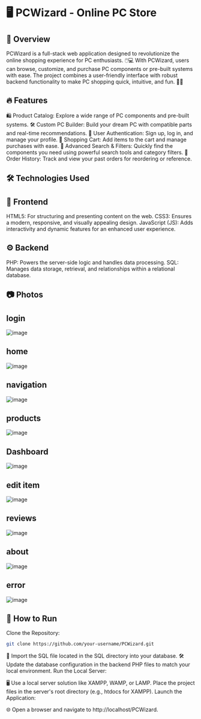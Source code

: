 # 🖥️ PCWizard - Online PC Store  

## 🌟 Overview
PCWizard is a full-stack web application designed to revolutionize the online shopping experience for PC enthusiasts. 🖱️💻 With PCWizard, users can browse, customize, and purchase PC components or pre-built systems with ease. The project combines a user-friendly interface with robust backend functionality to make PC shopping quick, intuitive, and fun. 🎯✨

## 🔥 Features
🛍️ Product Catalog: Explore a wide range of PC components and pre-built systems.
🛠️ Custom PC Builder: Build your dream PC with compatible parts and real-time recommendations.
👤 User Authentication: Sign up, log in, and manage your profile.
🛒 Shopping Cart: Add items to the cart and manage purchases with ease.
🔎 Advanced Search & Filters: Quickly find the components you need using powerful search tools and category filters.
🧾 Order History: Track and view your past orders for reordering or reference.  

## 🛠️ Technologies Used
## 🎨 Frontend
HTML5: For structuring and presenting content on the web.
CSS3: Ensures a modern, responsive, and visually appealing design.
JavaScript (JS): Adds interactivity and dynamic features for an enhanced user experience.
## ⚙️ Backend
PHP: Powers the server-side logic and handles data processing.
SQL: Manages data storage, retrieval, and relationships within a relational database.  
## 📷 Photos

## login
![image](https://github.com/user-attachments/assets/745e249e-1646-4a28-b4ce-09f7997a974a)

## home  
![image](https://github.com/user-attachments/assets/a17a1bbd-f302-4967-ab0c-7c5335461fa3)

## navigation 
![image](https://github.com/user-attachments/assets/3512d420-ef5b-4222-b45d-9d498949493e)

## products
![image](https://github.com/user-attachments/assets/a0071c09-554f-4ef9-a68b-6eb64c5593a7)

## Dashboard
![image](https://github.com/user-attachments/assets/28a8d91f-0e3e-4462-8c3c-05673f3f2a80)

## edit item
![image](https://github.com/user-attachments/assets/aada0c0f-dde5-4db6-a423-b9299c078005)

## reviews 
![image](https://github.com/user-attachments/assets/db562337-01f2-4b3a-a0f7-b57ff26f1cb0)

## about 
![image](https://github.com/user-attachments/assets/e18b7811-0b32-4c1f-afaa-60b1db0236a7)

## error
![image](https://github.com/user-attachments/assets/141477f5-ec52-42eb-88ca-e5808b31778e)

## 🚀 How to Run
Clone the Repository:

```bash
git clone https://github.com/your-username/PCWizard.git
```
📂 Import the SQL file located in the SQL directory into your database.
🛠️ Update the database configuration in the backend PHP files to match your local environment.
Run the Local Server:

🖥️ Use a local server solution like XAMPP, WAMP, or LAMP.
Place the project files in the server's root directory (e.g., htdocs for XAMPP).
Launch the Application:

🌐 Open a browser and navigate to http://localhost/PCWizard.
